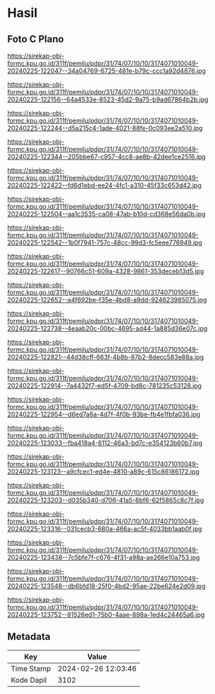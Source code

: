 # Hasil

## Foto C Plano

https://sirekap-obj-formc.kpu.go.id/311f/pemilu/pdpr/31/74/07/10/10/3174071010049-20240225-122047--34a04769-6725-481e-b79c-ccc1a92d4876.jpg

https://sirekap-obj-formc.kpu.go.id/311f/pemilu/pdpr/31/74/07/10/10/3174071010049-20240225-122156--64a4533e-8523-45d2-9a75-b9ad67864b2b.jpg

https://sirekap-obj-formc.kpu.go.id/311f/pemilu/pdpr/31/74/07/10/10/3174071010049-20240225-122244--d5a215c4-1ade-4021-88fe-0c093ee2a510.jpg

https://sirekap-obj-formc.kpu.go.id/311f/pemilu/pdpr/31/74/07/10/10/3174071010049-20240225-122344--205bbe67-c957-4cc8-ae8b-42dee1ce2516.jpg

https://sirekap-obj-formc.kpu.go.id/311f/pemilu/pdpr/31/74/07/10/10/3174071010049-20240225-122422--fd6d1ebd-ee24-4fc1-a310-45f33c653d42.jpg

https://sirekap-obj-formc.kpu.go.id/311f/pemilu/pdpr/31/74/07/10/10/3174071010049-20240225-122504--aa1c3535-ca08-47ab-b10d-cd368e56da0b.jpg

https://sirekap-obj-formc.kpu.go.id/311f/pemilu/pdpr/31/74/07/10/10/3174071010049-20240225-122542--1b0f7941-757c-48cc-99d3-fc5eee776949.jpg

https://sirekap-obj-formc.kpu.go.id/311f/pemilu/pdpr/31/74/07/10/10/3174071010049-20240225-122617--90766c51-609a-4328-9861-353deceb13d5.jpg

https://sirekap-obj-formc.kpu.go.id/311f/pemilu/pdpr/31/74/07/10/10/3174071010049-20240225-122652--a4f692be-f35e-4bd8-a9dd-924623985075.jpg

https://sirekap-obj-formc.kpu.go.id/311f/pemilu/pdpr/31/74/07/10/10/3174071010049-20240225-122738--4eaab20c-00bc-4695-ad44-1a885d36e07c.jpg

https://sirekap-obj-formc.kpu.go.id/311f/pemilu/pdpr/31/74/07/10/10/3174071010049-20240225-122821--44d38cff-663f-4b8b-87b2-8decc583e88a.jpg

https://sirekap-obj-formc.kpu.go.id/311f/pemilu/pdpr/31/74/07/10/10/3174071010049-20240225-122914--7a4432f7-ed5f-4709-bd8c-781235c53128.jpg

https://sirekap-obj-formc.kpu.go.id/311f/pemilu/pdpr/31/74/07/10/10/3174071010049-20240225-122954--d6ed7a6a-4d7f-4f0b-93be-fb4e1fbfa036.jpg

https://sirekap-obj-formc.kpu.go.id/311f/pemilu/pdpr/31/74/07/10/10/3174071010049-20240225-123033--fba418a4-8112-46a3-bd7c-e354123b60b7.jpg

https://sirekap-obj-formc.kpu.go.id/311f/pemilu/pdpr/31/74/07/10/10/3174071010049-20240225-123123--a9cfcec1-ed4e-4810-a89c-615c86186172.jpg

https://sirekap-obj-formc.kpu.go.id/311f/pemilu/pdpr/31/74/07/10/10/3174071010049-20240225-123203--d035b340-d706-41a5-8bf6-62f5865c8c7f.jpg

https://sirekap-obj-formc.kpu.go.id/311f/pemilu/pdpr/31/74/07/10/10/3174071010049-20240225-123316--031cecb3-680a-466a-ac5f-4033bb1aab0f.jpg

https://sirekap-obj-formc.kpu.go.id/311f/pemilu/pdpr/31/74/07/10/10/3174071010049-20240225-123438--7c5bfe7f-c676-4f31-a98a-ae266e10a753.jpg

https://sirekap-obj-formc.kpu.go.id/311f/pemilu/pdpr/31/74/07/10/10/3174071010049-20240225-123548--db6bfd18-25f0-4bd2-95ae-22be624e2d09.jpg

https://sirekap-obj-formc.kpu.go.id/311f/pemilu/pdpr/31/74/07/10/10/3174071010049-20240225-123752--81526ed1-75b0-4aae-898a-1ed4c24465a6.jpg


## Metadata

| Key        | Value               |
| ---------- | ------------------- |
| Time Stamp | 2024-02-26 12:03:46 |
| Kode Dapil | 3102                |



